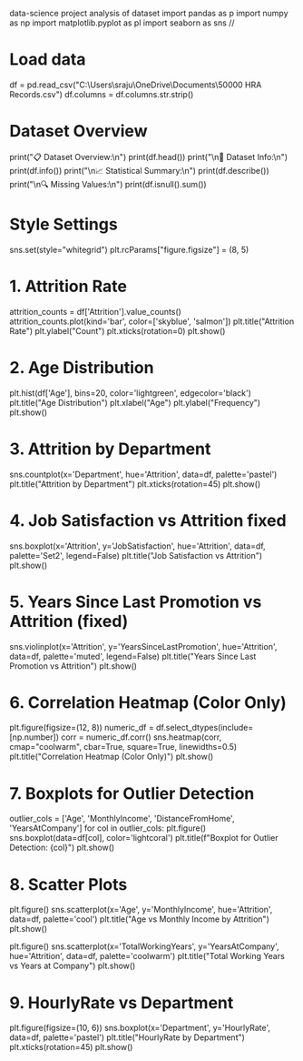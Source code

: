 data-science project
analysis of dataset
import pandas as p
import numpy as np
import matplotlib.pyplot as pl
import seaborn as sns
//
# Load data
df = pd.read_csv("C:\\Users\\sraju\\OneDrive\\Documents\\50000 HRA Records.csv")
df.columns = df.columns.str.strip()

# Dataset Overview
print("📋 Dataset Overview:\n")
print(df.head())
print("\n🔢 Dataset Info:\n")
print(df.info())
print("\n📈 Statistical Summary:\n")
print(df.describe())
print("\n🔍 Missing Values:\n")
print(df.isnull().sum())

# Style Settings
sns.set(style="whitegrid")
plt.rcParams["figure.figsize"] = (8, 5)

# 1. Attrition Rate
attrition_counts = df['Attrition'].value_counts()
attrition_counts.plot(kind='bar', color=['skyblue', 'salmon'])
plt.title("Attrition Rate")
plt.ylabel("Count")
plt.xticks(rotation=0)
plt.show()

# 2. Age Distribution
plt.hist(df['Age'], bins=20, color='lightgreen', edgecolor='black')
plt.title("Age Distribution")
plt.xlabel("Age")
plt.ylabel("Frequency")
plt.show()

# 3. Attrition by Department
sns.countplot(x='Department', hue='Attrition', data=df, palette='pastel')
plt.title("Attrition by Department")
plt.xticks(rotation=45)
plt.show()

# 4. Job Satisfaction vs Attrition fixed
sns.boxplot(x='Attrition', y='JobSatisfaction', hue='Attrition', data=df, palette='Set2', legend=False)
plt.title("Job Satisfaction vs Attrition")
plt.show()

# 5. Years Since Last Promotion vs Attrition (fixed)
sns.violinplot(x='Attrition', y='YearsSinceLastPromotion', hue='Attrition', data=df, palette='muted', legend=False)
plt.title("Years Since Last Promotion vs Attrition")
plt.show()

# 6. Correlation Heatmap (Color Only)
plt.figure(figsize=(12, 8))
numeric_df = df.select_dtypes(include=[np.number])
corr = numeric_df.corr()
sns.heatmap(corr, cmap="coolwarm", cbar=True, square=True, linewidths=0.5)
plt.title("Correlation Heatmap (Color Only)")
plt.show()

# 7. Boxplots for Outlier Detection
outlier_cols = ['Age', 'MonthlyIncome', 'DistanceFromHome', 'YearsAtCompany']
for col in outlier_cols:
    plt.figure()
    sns.boxplot(data=df[col], color='lightcoral')
    plt.title(f"Boxplot for Outlier Detection: {col}")
    plt.show()

# 8. Scatter Plots
plt.figure()
sns.scatterplot(x='Age', y='MonthlyIncome', hue='Attrition', data=df, palette='cool')
plt.title("Age vs Monthly Income by Attrition")
plt.show()

plt.figure()
sns.scatterplot(x='TotalWorkingYears', y='YearsAtCompany', hue='Attrition', data=df, palette='coolwarm')
plt.title("Total Working Years vs Years at Company")
plt.show()

# 9. HourlyRate vs Department
plt.figure(figsize=(10, 6))
sns.boxplot(x='Department', y='HourlyRate', data=df, palette='pastel')
plt.title("HourlyRate by Department")
plt.xticks(rotation=45)
plt.show()
